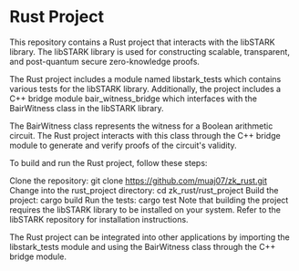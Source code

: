 # Rust Project
This repository contains a Rust project that interacts with the libSTARK library. The libSTARK library is used for constructing scalable, transparent, and post-quantum secure zero-knowledge proofs.

The Rust project includes a module named libstark_tests which contains various tests for the libSTARK library. Additionally, the project includes a C++ bridge module bair_witness_bridge which interfaces with the BairWitness class in the libSTARK library.

The BairWitness class represents the witness for a Boolean arithmetic circuit. The Rust project interacts with this class through the C++ bridge module to generate and verify proofs of the circuit's validity.

To build and run the Rust project, follow these steps:

Clone the repository: git clone https://github.com/muaj07/zk_rust.git
Change into the rust_project directory: cd zk_rust/rust_project
Build the project: cargo build
Run the tests: cargo test
Note that building the project requires the libSTARK library to be installed on your system. Refer to the libSTARK repository for installation instructions.

The Rust project can be integrated into other applications by importing the libstark_tests module and using the BairWitness class through the C++ bridge module.
